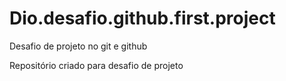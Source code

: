 # Dio.desafio.github.first.project
Desafio de projeto no git e github

Repositório criado para desafio de projeto
